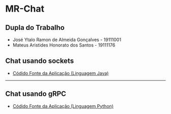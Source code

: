 # MR-Chat

## Dupla do Trabalho

- José Ytalo Ramon de Almeida Gonçalves - 19111001
- Mateus Aristides Honorato dos Santos - 19111176

## Chat usando sockets

- [Códido Fonte da Aplicação (Linguagem Java)](./mr-chat-socket/)

-----

## Chat usando gRPC

- [Códido Fonte da Aplicação (Linguagem Python)](./mr-chat-grpc/)

